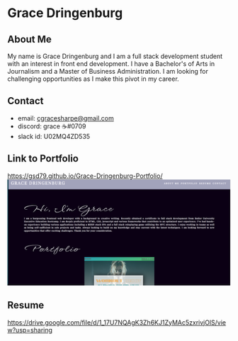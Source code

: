 # Grace Dringenburg

## About Me 
My name is Grace Dringenburg and I am a full stack development student with an interest in front end development. I have a Bachelor's of Arts in Journalism and a Master of Business Administration. I am looking for challenging opportunities as I make this pivot in my career. 

## Contact
* email: cgracesharpe@gmail.com
* discord: grace ☕#0709
* slack id: U02MQ4ZD535


## Link to Portfolio
https://gsd79.github.io/Grace-Dringenburg-Portfolio/
![portfolio](./src/assets/img/Screenshot%202022-08-10%2013.00.56.png)


## Resume

https://drive.google.com/file/d/1_17U7NQAgK3Zh6KJ1ZyMAc5zxrivjOlS/view?usp=sharing

